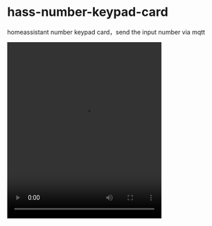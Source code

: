 # hass-number-keypad-card
homeassistant number keypad card，send the input number via mqtt

<video width="356" height="408" controls>
    <source src="[movie.mp4](https://github.com/eatiron/hass-number-keypad-card/blob/main/number-keypad-card.mp4)" type="video/mp4">
</video>
